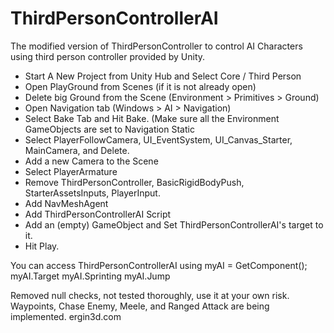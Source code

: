# ThirdPersonControllerAI
The modified version of ThirdPersonController to control AI Characters using third person controller provided by Unity.
- Start A New Project from Unity Hub and Select Core / Third Person
- Open PlayGround from Scenes (if it is not already open)
- Delete big Ground from the Scene (Environment > Primitives > Ground)
- Open Navigation tab (Windows > AI > Navigation)
- Select Bake Tab and Hit Bake. (Make sure all the Environment GameObjects are set to Navigation Static
- Select PlayerFollowCamera, UI_EventSystem, UI_Canvas_Starter, MainCamera, and Delete.
- Add a new Camera to the Scene
- Select PlayerArmature
- Remove ThirdPersonController, BasicRigidBodyPush, StarterAssetsInputs, PlayerInput.
- Add NavMeshAgent
- Add ThirdPersonControllerAI Script
- Add an (empty) GameObject and Set ThirdPersonControllerAI's target to it.
- Hit Play.

You can access ThirdPersonControllerAI using
myAI = GetComponent<ThirdPersonControllerAI>();
myAI.Target myAI.Sprinting myAI.Jump

Removed null checks, not tested thoroughly, use it at your own risk.
Waypoints, Chase Enemy, Meele, and Ranged Attack are being implemented.
ergin3d.com
